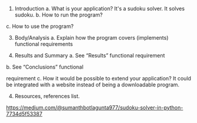 1. Introduction
  a. What is your application?
It's a sudoku solver. It solves sudoku.
  b. How to run the program?

  c. How to use the program?

3. Body/Analysis
  a. Explain how the program covers (implements) functional requirements

4. Results and Summary
  a. See “Results” functional requirement

  b. See “Conclusions” functional

requirement
  c. How it would be possible to extend your application?
It could be integrated with a website instead of being a downloadable program.

4. Resources, references list.

https://medium.com/@sumanthbotlagunta977/sudoku-solver-in-python-7734d5f53387
